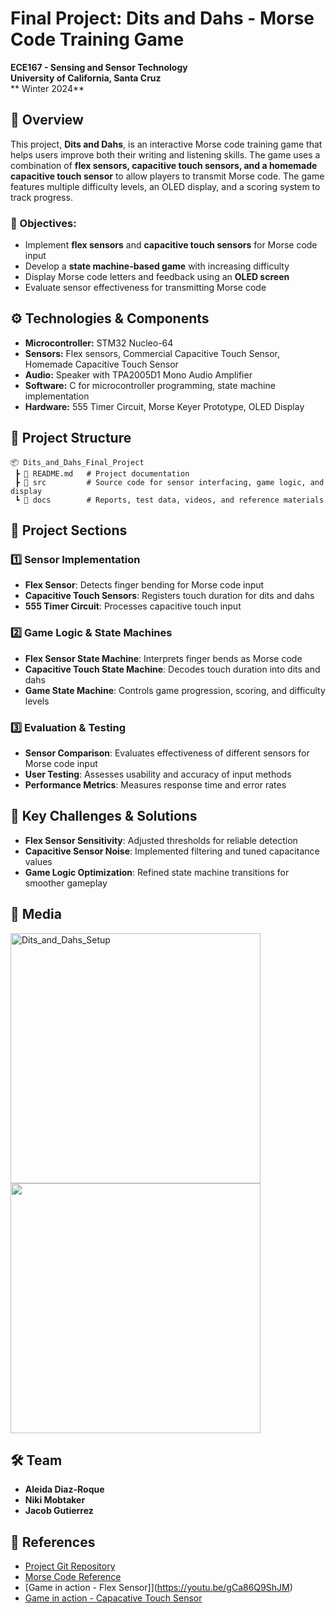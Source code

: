 # Final Project: Dits and Dahs - Morse Code Training Game

**ECE167 - Sensing and Sensor Technology**  
**University of California, Santa Cruz**  
** Winter 2024**

## 📌 Overview
This project, **Dits and Dahs**, is an interactive Morse code training game that helps users improve both their writing and listening skills. The game uses a combination of **flex sensors, capacitive touch sensors, and a homemade capacitive touch sensor** to allow players to transmit Morse code. The game features multiple difficulty levels, an OLED display, and a scoring system to track progress.

### 🔹 Objectives:
- Implement **flex sensors** and **capacitive touch sensors** for Morse code input
- Develop a **state machine-based game** with increasing difficulty
- Display Morse code letters and feedback using an **OLED screen**
- Evaluate sensor effectiveness for transmitting Morse code

## ⚙️ Technologies & Components
- **Microcontroller:** STM32 Nucleo-64
- **Sensors:** Flex sensors, Commercial Capacitive Touch Sensor, Homemade Capacitive Touch Sensor
- **Audio:** Speaker with TPA2005D1 Mono Audio Amplifier
- **Software:** C for microcontroller programming, state machine implementation
- **Hardware:** 555 Timer Circuit, Morse Keyer Prototype, OLED Display

## 📂 Project Structure

```plaintext
📦 Dits_and_Dahs_Final_Project
 ┣ 📜 README.md   # Project documentation
 ┣ 📂 src         # Source code for sensor interfacing, game logic, and display
 ┗ 📂 docs        # Reports, test data, videos, and reference materials
```

## 🚀 Project Sections

### 1️⃣ Sensor Implementation
- **Flex Sensor**: Detects finger bending for Morse code input
- **Capacitive Touch Sensors**: Registers touch duration for dits and dahs
- **555 Timer Circuit**: Processes capacitive touch input

### 2️⃣ Game Logic & State Machines
- **Flex Sensor State Machine**: Interprets finger bends as Morse code
- **Capacitive Touch State Machine**: Decodes touch duration into dits and dahs
- **Game State Machine**: Controls game progression, scoring, and difficulty levels

### 3️⃣ Evaluation & Testing
- **Sensor Comparison**: Evaluates effectiveness of different sensors for Morse code input
- **User Testing**: Assesses usability and accuracy of input methods
- **Performance Metrics**: Measures response time and error rates

## 🎯 Key Challenges & Solutions
- **Flex Sensor Sensitivity**: Adjusted thresholds for reliable detection
- **Capacitive Sensor Noise**: Implemented filtering and tuned capacitance values
- **Game Logic Optimization**: Refined state machine transitions for smoother gameplay

## 📸 Media
<img width="400" alt="Dits_and_Dahs_Setup" src="https://github.com/user-attachments/assets/bcdf54e0-e0eb-438a-b7f1-ef27955a242b" />

<img src="https://github.com/user-attachments/assets/76b64b1e-03b9-44b1-95e3-4daf883b34c6" width="400">

## 🛠 Team
- **Aleida Diaz-Roque**
- **Niki Mobtaker**
- **Jacob Gutierrez**

## 🔗 References
- [Project Git Repository](https://github.com/aleidaroque/ECE167)
- [Morse Code Reference](https://morsecode.world/international/morse2.html)
- [Game in action - Flex Sensor]](https://youtu.be/gCa86Q9ShJM)
- [Game in action - Capacative Touch Sensor](https://youtu.be/vxfqrSrVxJI)

